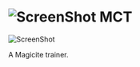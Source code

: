 ![ScreenShot](https://hostr.co/file/970/XngIV025kMyD/ico.png) MCT
===

![ScreenShot](https://hostr.co/file/970/HnXRng23GspV/mct.png)

A Magicite trainer.
